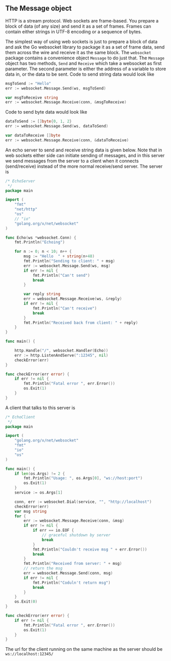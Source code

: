 ## The Message object

HTTP is a stream protocol. Web sockets are frame-based. You prepare a block of data (of any size) and send it as a set of frames. Frames can contain either strings in UTF-8 encoding or a sequence of bytes.

The simplest way of using web sockets is just to prepare a block of data and ask the Go websocket library to package it as a set of frame data, send them across the wire and receive it as the same block. The `websocket` package contains a convenience object `Message` to do just that. The `Message` object has two methods, `Send` and `Receive` which take a websocket as first parameter. The second parameter is either the address of a variable to store data in, or the data to be sent. Code to send string data would look like

```go
msgToSend := "Hello"
err := websocket.Message.Send(ws, msgToSend)

var msgToReceive string
err := websocket.Message.Receive(conn, &msgToReceive)
```

Code to send byte data would look like

```go
dataToSend := []byte{0, 1, 2}
err := websocket.Message.Send(ws, dataToSend)

var dataToReceive []byte
err := websocket.Message.Receive(conn, &dataToReceive)
```

An echo server to send and receive string data is given below. Note that in web sockets either side can initiate sending of messages, and in this server we send messages from the server to a client when it connects (send/receive) instead of the more normal receive/send server. The server is

```go
/* EchoServer
 */
package main

import (
	"fmt"
	"net/http"
	"os"
	// "io"
	"golang.org/x/net/websocket"
)

func Echo(ws *websocket.Conn) {
	fmt.Println("Echoing")

	for n := 0; n < 10; n++ {
		msg := "Hello  " + string(n+48)
		fmt.Println("Sending to client: " + msg)
		err := websocket.Message.Send(ws, msg)
		if err != nil {
			fmt.Println("Can't send")
			break
		}

		var reply string
		err = websocket.Message.Receive(ws, &reply)
		if err != nil {
			fmt.Println("Can't receive")
			break
		}
		fmt.Println("Received back from client: " + reply)
	}
}

func main() {

	http.Handle("/", websocket.Handler(Echo))
	err := http.ListenAndServe(":12345", nil)
	checkError(err)
}

func checkError(err error) {
	if err != nil {
		fmt.Println("Fatal error ", err.Error())
		os.Exit(1)
	}
}
```

A client that talks to this server is

```go
/* EchoClient
 */
package main

import (
	"golang.org/x/net/websocket"
	"fmt"
	"io"
	"os"
)

func main() {
	if len(os.Args) != 2 {
		fmt.Println("Usage: ", os.Args[0], "ws://host:port")
		os.Exit(1)
	}
	service := os.Args[1]

	conn, err := websocket.Dial(service, "", "http://localhost")
	checkError(err)
	var msg string
	for {
		err := websocket.Message.Receive(conn, &msg)
		if err != nil {
			if err == io.EOF {
				// graceful shutdown by server
				break
			}
			fmt.Println("Couldn't receive msg " + err.Error())
			break
		}
		fmt.Println("Received from server: " + msg)
		// return the msg
		err = websocket.Message.Send(conn, msg)
		if err != nil {
			fmt.Println("Coduln't return msg")
			break
		}
	}
	os.Exit(0)
}

func checkError(err error) {
	if err != nil {
		fmt.Println("Fatal error ", err.Error())
		os.Exit(1)
	}
}
```

The url for the client running on the same machine as the server should be `ws://localhost:12345/`

